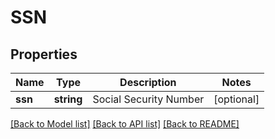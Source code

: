 # SSN

## Properties
Name | Type | Description | Notes
------------ | ------------- | ------------- | -------------
**ssn** | **string** | Social Security Number | [optional] 

[[Back to Model list]](../README.md#documentation-for-models) [[Back to API list]](../README.md#documentation-for-api-endpoints) [[Back to README]](../README.md)


